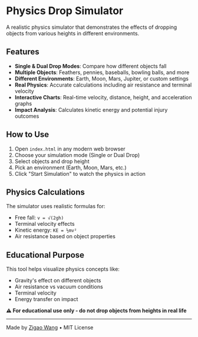 # Physics Drop Simulator

A realistic physics simulator that demonstrates the effects of dropping objects from various heights in different environments.

## Features

- **Single & Dual Drop Modes**: Compare how different objects fall
- **Multiple Objects**: Feathers, pennies, baseballs, bowling balls, and more
- **Different Environments**: Earth, Moon, Mars, Jupiter, or custom settings
- **Real Physics**: Accurate calculations including air resistance and terminal velocity
- **Interactive Charts**: Real-time velocity, distance, height, and acceleration graphs
- **Impact Analysis**: Calculates kinetic energy and potential injury outcomes

## How to Use

1. Open `index.html` in any modern web browser
2. Choose your simulation mode (Single or Dual Drop)
3. Select objects and drop height
4. Pick an environment (Earth, Moon, Mars, etc.)
5. Click "Start Simulation" to watch the physics in action

## Physics Calculations

The simulator uses realistic formulas for:
- Free fall: `v = √(2gh)`
- Terminal velocity effects
- Kinetic energy: `KE = ½mv²`
- Air resistance based on object properties

## Educational Purpose

This tool helps visualize physics concepts like:
- Gravity's effect on different objects
- Air resistance vs vacuum conditions
- Terminal velocity
- Energy transfer on impact

**⚠️ For educational use only - do not drop objects from heights in real life**

---

Made by [Zigao Wang](https://zigao.wang) • MIT License